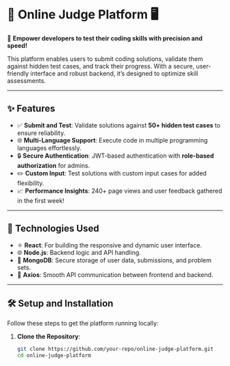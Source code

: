 # 🌟 Online Judge Platform 🖥️

🚀 **Empower developers to test their coding skills with precision and speed!**

This platform enables users to submit coding solutions, validate them against hidden test cases, and track their progress. With a secure, user-friendly interface and robust backend, it’s designed to optimize skill assessments.

---

## ✨ Features

- ✅ **Submit and Test**: Validate solutions against **50+ hidden test cases** to ensure reliability.
- 🌐 **Multi-Language Support**: Execute code in multiple programming languages effortlessly.
- 🔒 **Secure Authentication**: JWT-based authentication with **role-based authorization** for admins.
- ✏️ **Custom Input**: Test solutions with custom input cases for added flexibility.
- 📈 **Performance Insights**: 240+ page views and user feedback gathered in the first week!

---

## 🔧 Technologies Used

- ⚛️ **React**: For building the responsive and dynamic user interface.
- 🌐 **Node.js**: Backend logic and API handling.
- 📂 **MongoDB**: Secure storage of user data, submissions, and problem sets.
- 📡 **Axios**: Smooth API communication between frontend and backend.

---

## 🛠️ Setup and Installation

Follow these steps to get the platform running locally:

1. **Clone the Repository**:
   ```bash
   git clone https://github.com/your-repo/online-judge-platform.git
   cd online-judge-platform
